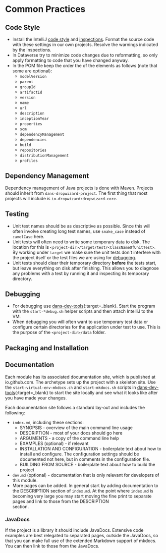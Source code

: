 Common Practices
================

Code Style
----------

* Install the IntelliJ [code style] and [inspections]. Format the source code with these settings in our own projects. Resolve the warnings
  indicated by the inspections.
* In Dataverse try to minimize code changes due to reformatting, so only apply formatting to code that you have changed anyway.
* In the POM file keep the order the of the elements as follows (note that some are optional):
    * `modelVersion`
    * `parent`
    * `groupId`
    * `artifactId`
    * `version`
    * `name`
    * `url`
    * `description`
    * `inceptionYear`
    * `properties`
    * `scm`
    * `dependencyManagement`
    * `dependencies`
    * `build`
    * `repositories`
    * `distributionManagement`
    * `profiles`

Dependency Management
---------------------
Dependency management of Java projects is done with Maven. Projects should inherit from `dans-dropwizard-project`. The first
thing that most projects will include is `io.dropwizard:dropwizard-core`.

Testing
-------

* Unit test names should be as descriptive as possible. Since this will often involve creating long test names, use `snake_case` instead of `camelCase` here.
* Unit tests will often need to write some temporary data to disk. The location for this is `<project-dir>/target/test/<ClassNameOfUnitTest>`. By working under
  `target` we make sure the unit tests don't interfere with the project itself or the test files we are using for [debugging](#debugging).
* Unit tests should clear their temporary directory **before** the tests start, but leave everything on disk after finishing. This allows you to diagnose
  any problems with a test by running it and inspecting its temporary directory.
  
Debugging
---------

* For debugging use [dans-dev-tools]{:target=_blank}. Start the program with the `start-*debug.sh` helper scripts and then attach IntelliJ to the VM.
* When debugging you will often want to use temporary test data or configure certain directories for the application under test to use. This is the
  purpose of the `<project-dir>/data` folder.

Packaging and Installation
--------------------------

Documentation
-------------
Each module has its associated documentation site, which is published at io.github.com. The archetype sets up the project with a skeleton site. Use
the `start-virtual-env-mkdocs.sh` and `start-mkdocs.sh` scripts in [dans-dev-tools]{:target=_blank} to start the site locally and see what it looks like after
you have made your changes.

Each documentation site follows a standard lay-out and includes the following:

* `index.md`, including these sections:
    * SYNOPSIS - overview of the main command line usage
    * DESCRIPTION - most of your docs should go here
    * ARGUMENTS - a copy of the command line help
    * EXAMPLES (optional) - if relevant
    * INSTALLATION AND CONFIGURATION - boilerplate text about how to install and configure. The configuration settings should be
      documented not here, but in comments in the configuration file.
    * BUILDING FROM SOURCE - boilerplate text about how to build the project
* `dev.md` (optional) - documentation that is only relevant for developers of this module.
* More pages can be added. In general start by adding documentation to the DESCRIPTION section of `index.md`. At the point where
  `index.md` is becoming very large you may start moving the fine print to separate pages and link to those from the DESCRIPTION  
  section.

### JavaDocs

If the project is a library it should include JavaDocs. Extensive code examples are best relegated to separated pages, outside
the JavaDocs, so that you can make full use of the extended Markdown support of mkdocs. You can then link to those from the JavaDocs.


[code style]: dans-intellij-codestyles.xml

[inspections]: dans-intellij-inspections.xml

[dans-dev-tools]: https://github.com/DANS-KNAW/dans-dev-tools#startsh-scripts